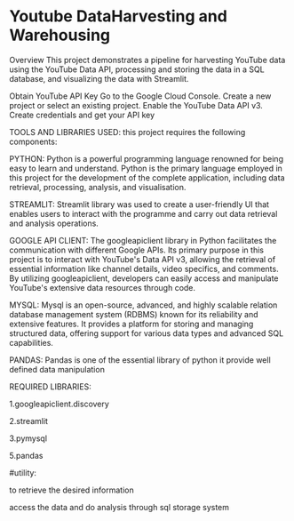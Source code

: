 # Youtube DataHarvesting and Warehousing

Overview
This project demonstrates a pipeline for harvesting YouTube data using the YouTube Data API, processing and storing the data in a SQL database, and visualizing the data with Streamlit.

Obtain YouTube API Key
Go to the Google Cloud Console.
Create a new project or select an existing project.
Enable the YouTube Data API v3.
Create credentials and get your API key

TOOLS AND LIBRARIES USED: 
   this project requires the following components:
   
  PYTHON: Python is a powerful programming language renowned for being easy to learn and understand. Python is the primary language employed in this project for the development of the complete application, including data retrieval, processing, analysis, and visualisation.
  
  STREAMLIT: Streamlit library was used to create a user-friendly UI that enables users to interact with the programme and carry out data retrieval and analysis operations.

  GOOGLE API CLIENT: The googleapiclient library in Python facilitates the communication with different Google APIs. Its primary purpose in this project is to interact with YouTube's Data API v3, allowing the retrieval of essential information like channel details, video specifics, and comments. By utilizing googleapiclient, developers can easily access and manipulate YouTube's extensive data resources through code.
  
  MYSQL: Mysql is an open-source, advanced, and highly scalable relation database management system (RDBMS) known for its reliability and extensive features. It provides a platform for storing and managing structured data, offering support for various data types and advanced SQL capabilities.

  PANDAS: Pandas is one of the essential library of python it provide well defined data manipulation 

REQUIRED LIBRARIES:

1.googleapiclient.discovery

2.streamlit

3.pymysql

5.pandas

#utility:

to retrieve the desired information 

access the data and do analysis through sql storage system
